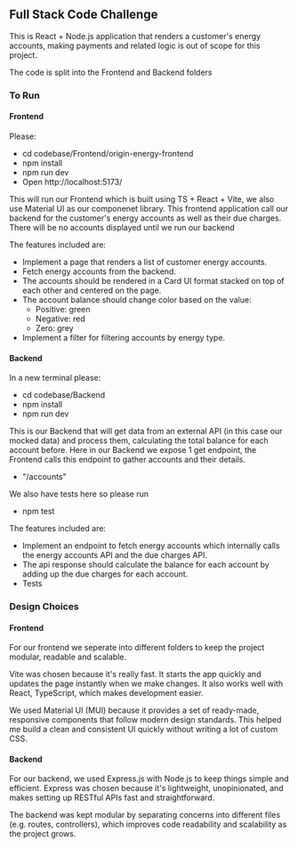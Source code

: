 ## Full Stack Code Challenge
This is React + Node.js application that renders a customer's energy accounts, making payments and related logic is out of scope for this project.

The code is split into the Frontend and Backend folders 

### To Run
#### Frontend
Please:
- cd codebase/Frontend/origin-energy-frontend
- npm install
- npm run dev
- Open http://localhost:5173/

This will run our Frontend which is built using TS + React + Vite, we also use Material UI as our componenet library.
This frontend application call our backend for the customer's energy accounts as well as their due charges. There will be no accounts displayed until we run our backend

The features included are: 
- Implement a page that renders a list of customer energy accounts.
- Fetch energy accounts from the backend.
- The accounts should be rendered in a Card UI format stacked on top of each other and centered on the page.
- The account balance should change color based on the value:
    - Positive: green
    - Negative: red
    - Zero: grey
- Implement a filter for filtering accounts by energy type.

#### Backend
In a new terminal please:
- cd codebase/Backend
- npm install
- npm run dev

This is our Backend that will get data from an external API (in this case our mocked data) and process them, calculating the total balance for each account before.
Here in our Backend we expose 1 get endpoint, the Frontend calls this endpoint to gather accounts and their details.
- "/accounts"

We also have tests here so please run
- npm test

The features included are:
- Implement an endpoint to fetch energy accounts which internally calls the energy accounts API and the due charges API.
- The api response should calculate the balance for each account by adding up the due charges for each account.
- Tests


### Design Choices
#### Frontend
For our frontend we seperate into different folders to keep the project modular, readable and scalable.

Vite was chosen because it's really fast. It starts the app quickly and updates the page instantly when we make changes. It also works well with React, TypeScript,  which makes development easier.

We used Material UI (MUI) because it provides a set of ready-made, responsive components that follow modern design standards. This helped me build a clean and consistent UI quickly without writing a lot of custom CSS.

#### Backend
For our backend, we used Express.js with Node.js to keep things simple and efficient. Express was chosen because it's lightweight, unopinionated, and makes setting up RESTful APIs fast and straightforward. 

The backend was kept modular by separating concerns into different files (e.g. routes, controllers), which improves code readability and scalability as the project grows.
